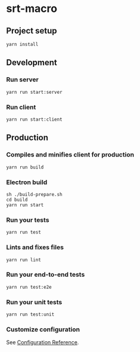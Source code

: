 # srt-macro

## Project setup

```
yarn install
```

## Development

### Run server

```
yarn run start:server
```

### Run client

```
yarn run start:client
```

## Production

### Compiles and minifies client for production

```
yarn run build
```

### Electron build

```
sh ./build-prepare.sh
cd build
yarn run start
```

### Run your tests

```
yarn run test
```

### Lints and fixes files

```
yarn run lint
```

### Run your end-to-end tests

```
yarn run test:e2e
```

### Run your unit tests

```
yarn run test:unit
```

### Customize configuration

See [Configuration Reference](https://cli.vuejs.org/config/).
